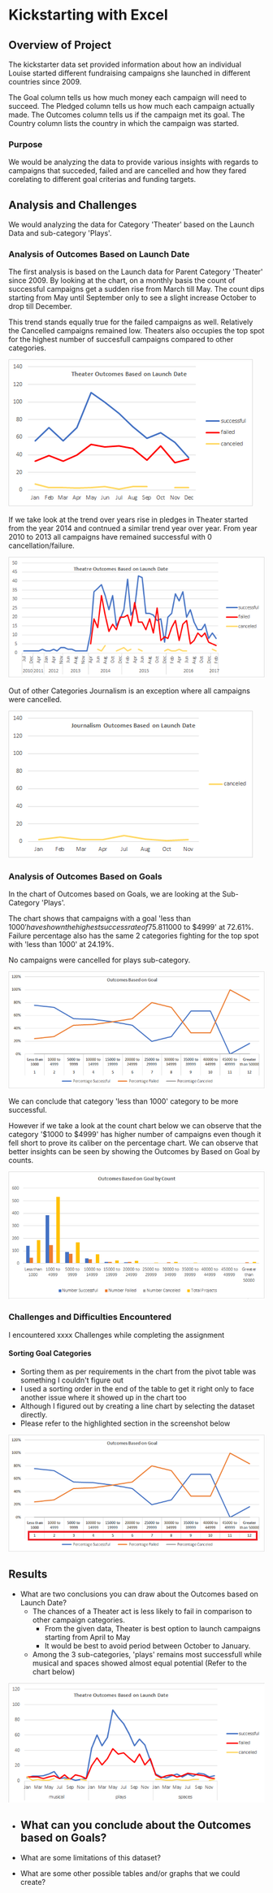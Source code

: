 # Kickstarting with Excel

## Overview of Project
The kickstarter data set provided information about how an individual Louise started different fundraising campaigns she launched in different countries since 2009. 

The Goal column tells us how much money each campaign will need to succeed.
The Pledged column tells us how much each campaign actually made.
The Outcomes column tells us if the campaign met its goal.
The Country column lists the country in which the campaign was started.

### Purpose
We would be analyzing the data to provide various insights with regards to campaigns that succeded, failed and are cancelled and how they fared corelating to different goal criterias and funding targets.

## Analysis and Challenges
We would analyzing the data for Category 'Theater' based on the Launch Data and sub-category 'Plays'.

### Analysis of Outcomes Based on Launch Date
The first analysis is based on the Launch data for Parent Category 'Theater' since 2009.
By looking at the chart, on a monthly basis the count of successful campaigns get a sudden rise from March till May. 
The count dips starting from May until September only to see a slight increase October to drop till December. 

This trend stands equally true for the failed campaigns as well. Relatively the Cancelled campaigns remained low. Theaters also occupies the top spot for the highest number of succesfull campaigns compared to other categories.

![Outcomes Based on Launch Date - Theater](https://github.com/c3crocks/kickstarter/blob/main/Resources/Theater_Outcomes_vs_Launch.png)

If we take look at the trend over years rise in pledges in Theater started from the year 2014 and contnued a similar trend year over year. 
From year 2010 to 2013 all campaigns have remained successful with 0 cancellation/failure. 

![Outcomes Based on Launch Date - Theater](https://github.com/c3crocks/kickstarter/blob/main/Additional_Images/Thetres_Outcome_LaunchDate.png)

Out of other Categories Journalism is an exception where all campaigns were cancelled. 

![Outcomes Based on Launch Date - Journalism](https://github.com/c3crocks/kickstarter/blob/main/Additional_Images/Journalism_Outcome_LaunchData.png)

### Analysis of Outcomes Based on Goals
In the chart of Outcomes based on Goals, we are looking at the Sub-Category 'Plays'.

The chart shows that campaigns with a goal 'less than $1000' have shown the highest success rate of 75.81% trailing by goal category '$1000 to $4999' at 72.61%.
Failure percentage also has the same 2 categories fighting for the top spot with 'less than 1000' at 24.19%.

No campaigns were cancelled for plays sub-category. 

![](https://github.com/c3crocks/kickstarter/blob/main/Resources/Outcomes_vs_Goals.png?raw=true)

We can conclude that category 'less than 1000' category to be more successful. 

However if we take a look at the count chart below we can observe that the category '$1000 to $4999' has higher number of campaigns even though it fell short to prove its caliber on the percentage chart. 
We can observe that better insights can be seen by showing the Outcomes by Based on Goal by counts. 

![](https://github.com/c3crocks/kickstarter/blob/main/Additional_Images/PlayCount.png)

### Challenges and Difficulties Encountered
I encountered xxxx Challenges while completing the assignment
#### Sorting Goal Categories 
- Sorting them as per requirements in the chart from the pivot table was something I couldn't figure out
- I used a sorting order in the end of the table to get it right only to face another issue where it showed up in the chart too
- Although I figured out by creating a line chart by selecting the dataset directly.
- Please refer to the highlighted section in the screenshot below

![](https://github.com/c3crocks/kickstarter/blob/main/Additional_Images/Outcomes_vs_Goal_Sorting.png)

## Results

- What are two conclusions you can draw about the Outcomes based on Launch Date?
	- The chances of a Theater act is less likely to fail in comparison to other campaign categories. 
		- From the given data, Theater is best option to launch campaigns starting from April to May
		- It would be best to avoid period between October to January. 
	- Among the 3 sub-categories, 'plays' remains most successfull while musical and spaces showed almost equal potential (Refer to the chart below)

![](https://github.com/c3crocks/kickstarter/blob/main/Additional_Images/Sub-Category_Outcome_LaunchDate.png) 

- What can you conclude about the Outcomes based on Goals?
	- 
- What are some limitations of this dataset?

- What are some other possible tables and/or graphs that we could create?